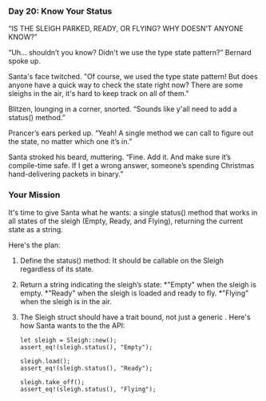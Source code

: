 ### Day 20: Know Your Status

“IS THE SLEIGH PARKED, READY, OR FLYING? WHY DOESN’T ANYONE KNOW?”

“Uh… shouldn’t you know? Didn't we use the type state pattern?” Bernard spoke up.

Santa's face twitched. "Of course, we used the type state pattern! But does anyone have a quick way to check the state right now? There are some sleighs in the air, it's hard to keep track on all of them."

Blitzen, lounging in a corner, snorted. “Sounds like y'all need to add a status() method.”

Prancer’s ears perked up. “Yeah! A single method we can call to figure out the state, no matter which one it’s in.”

Santa stroked his beard, muttering. “Fine. Add it. And make sure it’s compile-time safe. If I get a wrong answer, someone’s spending Christmas hand-delivering packets in binary.”

### Your Mission

It's time to give Santa what he wants: a single status() method that works in all states of the sleigh (Empty, Ready, and Flying), returning the current state as a string.

Here's the plan:

1.  Define the status() method: It should be callable on the Sleigh regardless of its state.
2.  Return a string indicating the sleigh’s state:
    \*"Empty" when the sleigh is empty.
    \*"Ready" when the sleigh is loaded and ready to fly.
    \*"Flying" when the sleigh is in the air.
3.  The Sleigh struct should have a trait bound, not just a generic <T>.
    Here's how Santa wants to the the API:

        let sleigh = Sleigh::new();
        assert_eq!(sleigh.status(), "Empty");

        sleigh.load();
        assert_eq!(sleigh.status(), "Ready");

        sleigh.take_off();
        assert_eq!(sleigh.status(), "Flying");
